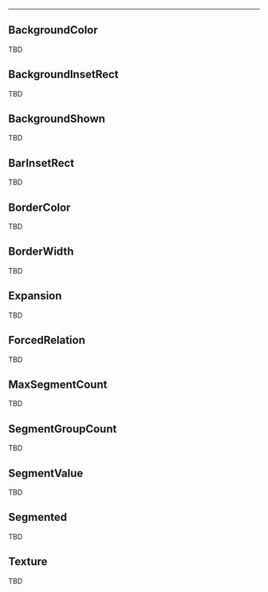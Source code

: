 ___

## BackgroundColor

TBD

## BackgroundInsetRect

TBD

## BackgroundShown

TBD

## BarInsetRect

TBD

## BorderColor

TBD

## BorderWidth

TBD

## Expansion

TBD

## ForcedRelation

TBD

## MaxSegmentCount

TBD

## SegmentGroupCount

TBD

## SegmentValue

TBD

## Segmented

TBD

## Texture

TBD